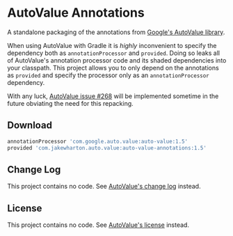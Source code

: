 AutoValue Annotations
=====================

A standalone packaging of the annotations from [Google's AutoValue library][1].

When using AutoValue with Gradle it is _highly_ inconvenient to specify the dependency both as
`annotationProcessor` and `provided`. Doing so leaks all of AutoValue's annotation processor code and its
shaded dependencies into your classpath. This project allows you to only depend on the annotations
as `provided` and specify the processor only as an `annotationProcessor` dependency.

With any luck, [AutoValue issue #268][4] will be implemented sometime in the future obviating the
need for this repacking.


Download
--------

```groovy
annotationProcessor 'com.google.auto.value:auto-value:1.5'
provided 'com.jakewharton.auto.value:auto-value-annotations:1.5'
```


Change Log
----------

This project contains no code. See [AutoValue's change log][2] instead.


License
-------

This project contains no code. See [AutoValue's license][3] instead.







 [1]: https://github.com/google/auto/
 [2]: https://github.com/google/auto/blob/master/value/CHANGES.md
 [3]: https://github.com/google/auto/blob/master/LICENSE.txt
 [4]: https://github.com/google/auto/issues/268
